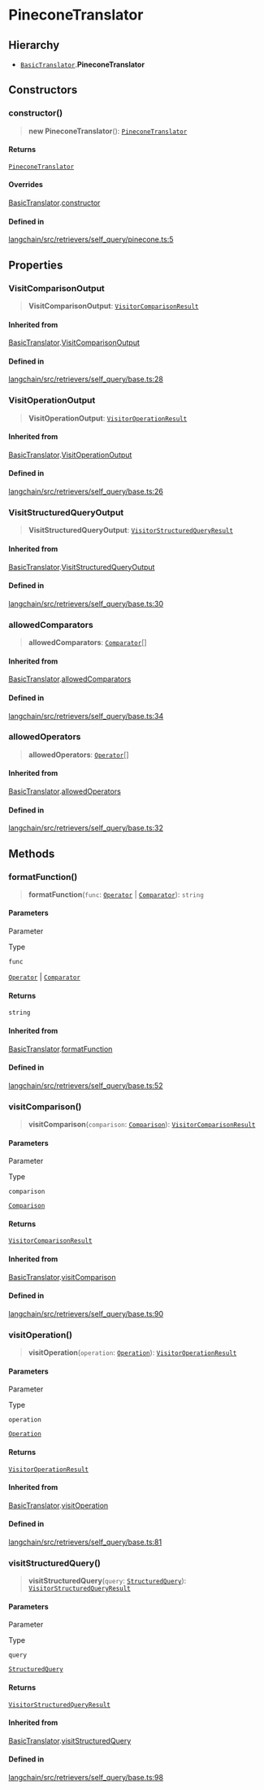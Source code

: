 PineconeTranslator
==================

Hierarchy[​](#hierarchy "Direct link to Hierarchy")
---------------------------------------------------

*   [`BasicTranslator`](/docs/api/retrievers_self_query/classes/BasicTranslator).**PineconeTranslator**

Constructors[​](#constructors "Direct link to Constructors")
------------------------------------------------------------

### constructor()[​](#constructor "Direct link to constructor()")

> **new PineconeTranslator**(): [`PineconeTranslator`](/docs/api/retrievers_self_query_pinecone/classes/PineconeTranslator)

#### Returns[​](#returns "Direct link to Returns")

[`PineconeTranslator`](/docs/api/retrievers_self_query_pinecone/classes/PineconeTranslator)

#### Overrides[​](#overrides "Direct link to Overrides")

[BasicTranslator](/docs/api/retrievers_self_query/classes/BasicTranslator).[constructor](/docs/api/retrievers_self_query/classes/BasicTranslator#constructor)

#### Defined in[​](#defined-in "Direct link to Defined in")

[langchain/src/retrievers/self\_query/pinecone.ts:5](https://github.com/hwchase17/langchainjs/blob/46e1734/langchain/src/retrievers/self_query/pinecone.ts#L5)

Properties[​](#properties "Direct link to Properties")
------------------------------------------------------

### VisitComparisonOutput[​](#visitcomparisonoutput "Direct link to VisitComparisonOutput")

> **VisitComparisonOutput**: [`VisitorComparisonResult`](/docs/api/chains_query_constructor_ir/types/VisitorComparisonResult)

#### Inherited from[​](#inherited-from "Direct link to Inherited from")

[BasicTranslator](/docs/api/retrievers_self_query/classes/BasicTranslator).[VisitComparisonOutput](/docs/api/retrievers_self_query/classes/BasicTranslator#visitcomparisonoutput)

#### Defined in[​](#defined-in-1 "Direct link to Defined in")

[langchain/src/retrievers/self\_query/base.ts:28](https://github.com/hwchase17/langchainjs/blob/46e1734/langchain/src/retrievers/self_query/base.ts#L28)

### VisitOperationOutput[​](#visitoperationoutput "Direct link to VisitOperationOutput")

> **VisitOperationOutput**: [`VisitorOperationResult`](/docs/api/chains_query_constructor_ir/types/VisitorOperationResult)

#### Inherited from[​](#inherited-from-1 "Direct link to Inherited from")

[BasicTranslator](/docs/api/retrievers_self_query/classes/BasicTranslator).[VisitOperationOutput](/docs/api/retrievers_self_query/classes/BasicTranslator#visitoperationoutput)

#### Defined in[​](#defined-in-2 "Direct link to Defined in")

[langchain/src/retrievers/self\_query/base.ts:26](https://github.com/hwchase17/langchainjs/blob/46e1734/langchain/src/retrievers/self_query/base.ts#L26)

### VisitStructuredQueryOutput[​](#visitstructuredqueryoutput "Direct link to VisitStructuredQueryOutput")

> **VisitStructuredQueryOutput**: [`VisitorStructuredQueryResult`](/docs/api/chains_query_constructor_ir/types/VisitorStructuredQueryResult)

#### Inherited from[​](#inherited-from-2 "Direct link to Inherited from")

[BasicTranslator](/docs/api/retrievers_self_query/classes/BasicTranslator).[VisitStructuredQueryOutput](/docs/api/retrievers_self_query/classes/BasicTranslator#visitstructuredqueryoutput)

#### Defined in[​](#defined-in-3 "Direct link to Defined in")

[langchain/src/retrievers/self\_query/base.ts:30](https://github.com/hwchase17/langchainjs/blob/46e1734/langchain/src/retrievers/self_query/base.ts#L30)

### allowedComparators[​](#allowedcomparators "Direct link to allowedComparators")

> **allowedComparators**: [`Comparator`](/docs/api/chains_query_constructor_ir/types/Comparator)\[\]

#### Inherited from[​](#inherited-from-3 "Direct link to Inherited from")

[BasicTranslator](/docs/api/retrievers_self_query/classes/BasicTranslator).[allowedComparators](/docs/api/retrievers_self_query/classes/BasicTranslator#allowedcomparators)

#### Defined in[​](#defined-in-4 "Direct link to Defined in")

[langchain/src/retrievers/self\_query/base.ts:34](https://github.com/hwchase17/langchainjs/blob/46e1734/langchain/src/retrievers/self_query/base.ts#L34)

### allowedOperators[​](#allowedoperators "Direct link to allowedOperators")

> **allowedOperators**: [`Operator`](/docs/api/chains_query_constructor_ir/types/Operator)\[\]

#### Inherited from[​](#inherited-from-4 "Direct link to Inherited from")

[BasicTranslator](/docs/api/retrievers_self_query/classes/BasicTranslator).[allowedOperators](/docs/api/retrievers_self_query/classes/BasicTranslator#allowedoperators)

#### Defined in[​](#defined-in-5 "Direct link to Defined in")

[langchain/src/retrievers/self\_query/base.ts:32](https://github.com/hwchase17/langchainjs/blob/46e1734/langchain/src/retrievers/self_query/base.ts#L32)

Methods[​](#methods "Direct link to Methods")
---------------------------------------------

### formatFunction()[​](#formatfunction "Direct link to formatFunction()")

> **formatFunction**(`func`: [`Operator`](/docs/api/chains_query_constructor_ir/types/Operator) | [`Comparator`](/docs/api/chains_query_constructor_ir/types/Comparator)): `string`

#### Parameters[​](#parameters "Direct link to Parameters")

Parameter

Type

`func`

[`Operator`](/docs/api/chains_query_constructor_ir/types/Operator) | [`Comparator`](/docs/api/chains_query_constructor_ir/types/Comparator)

#### Returns[​](#returns-1 "Direct link to Returns")

`string`

#### Inherited from[​](#inherited-from-5 "Direct link to Inherited from")

[BasicTranslator](/docs/api/retrievers_self_query/classes/BasicTranslator).[formatFunction](/docs/api/retrievers_self_query/classes/BasicTranslator#formatfunction)

#### Defined in[​](#defined-in-6 "Direct link to Defined in")

[langchain/src/retrievers/self\_query/base.ts:52](https://github.com/hwchase17/langchainjs/blob/46e1734/langchain/src/retrievers/self_query/base.ts#L52)

### visitComparison()[​](#visitcomparison "Direct link to visitComparison()")

> **visitComparison**(`comparison`: [`Comparison`](/docs/api/chains_query_constructor_ir/classes/Comparison)): [`VisitorComparisonResult`](/docs/api/chains_query_constructor_ir/types/VisitorComparisonResult)

#### Parameters[​](#parameters-1 "Direct link to Parameters")

Parameter

Type

`comparison`

[`Comparison`](/docs/api/chains_query_constructor_ir/classes/Comparison)

#### Returns[​](#returns-2 "Direct link to Returns")

[`VisitorComparisonResult`](/docs/api/chains_query_constructor_ir/types/VisitorComparisonResult)

#### Inherited from[​](#inherited-from-6 "Direct link to Inherited from")

[BasicTranslator](/docs/api/retrievers_self_query/classes/BasicTranslator).[visitComparison](/docs/api/retrievers_self_query/classes/BasicTranslator#visitcomparison)

#### Defined in[​](#defined-in-7 "Direct link to Defined in")

[langchain/src/retrievers/self\_query/base.ts:90](https://github.com/hwchase17/langchainjs/blob/46e1734/langchain/src/retrievers/self_query/base.ts#L90)

### visitOperation()[​](#visitoperation "Direct link to visitOperation()")

> **visitOperation**(`operation`: [`Operation`](/docs/api/chains_query_constructor_ir/classes/Operation)): [`VisitorOperationResult`](/docs/api/chains_query_constructor_ir/types/VisitorOperationResult)

#### Parameters[​](#parameters-2 "Direct link to Parameters")

Parameter

Type

`operation`

[`Operation`](/docs/api/chains_query_constructor_ir/classes/Operation)

#### Returns[​](#returns-3 "Direct link to Returns")

[`VisitorOperationResult`](/docs/api/chains_query_constructor_ir/types/VisitorOperationResult)

#### Inherited from[​](#inherited-from-7 "Direct link to Inherited from")

[BasicTranslator](/docs/api/retrievers_self_query/classes/BasicTranslator).[visitOperation](/docs/api/retrievers_self_query/classes/BasicTranslator#visitoperation)

#### Defined in[​](#defined-in-8 "Direct link to Defined in")

[langchain/src/retrievers/self\_query/base.ts:81](https://github.com/hwchase17/langchainjs/blob/46e1734/langchain/src/retrievers/self_query/base.ts#L81)

### visitStructuredQuery()[​](#visitstructuredquery "Direct link to visitStructuredQuery()")

> **visitStructuredQuery**(`query`: [`StructuredQuery`](/docs/api/chains_query_constructor_ir/classes/StructuredQuery)): [`VisitorStructuredQueryResult`](/docs/api/chains_query_constructor_ir/types/VisitorStructuredQueryResult)

#### Parameters[​](#parameters-3 "Direct link to Parameters")

Parameter

Type

`query`

[`StructuredQuery`](/docs/api/chains_query_constructor_ir/classes/StructuredQuery)

#### Returns[​](#returns-4 "Direct link to Returns")

[`VisitorStructuredQueryResult`](/docs/api/chains_query_constructor_ir/types/VisitorStructuredQueryResult)

#### Inherited from[​](#inherited-from-8 "Direct link to Inherited from")

[BasicTranslator](/docs/api/retrievers_self_query/classes/BasicTranslator).[visitStructuredQuery](/docs/api/retrievers_self_query/classes/BasicTranslator#visitstructuredquery)

#### Defined in[​](#defined-in-9 "Direct link to Defined in")

[langchain/src/retrievers/self\_query/base.ts:98](https://github.com/hwchase17/langchainjs/blob/46e1734/langchain/src/retrievers/self_query/base.ts#L98)